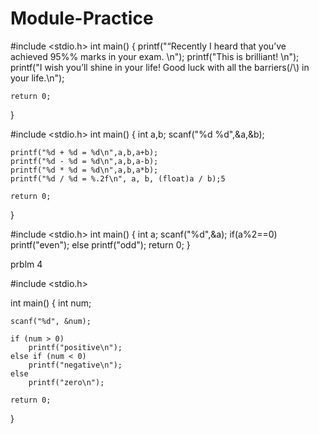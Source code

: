# Module-Practice
#include <stdio.h>
int main()
{
    printf("“Recently I heard that you’ve achieved 95%% marks in your exam. \n");
    printf("This is brilliant! \n");
    printf("I wish you’ll shine in your life!    Good luck with all the barriers(/\\) in your life.\n");
    
    return 0;
}

#include <stdio.h>
int main()
{
    int a,b;
    scanf("%d %d",&a,&b);

    printf("%d + %d = %d\n",a,b,a+b);
    printf("%d - %d = %d\n",a,b,a-b);
    printf("%d * %d = %d\n",a,b,a*b);
    printf("%d / %d = %.2f\n", a, b, (float)a / b);5

    return 0;
} 

#include <stdio.h>
int main()
{
    int a;
    scanf("%d",&a);
    if(a%2==0)
        printf("even");
    else
        printf("odd");
    return 0;
}

prblm 4

#include <stdio.h>

int main() {
    int num;

    scanf("%d", &num);

    if (num > 0)
        printf("positive\n");
    else if (num < 0)
        printf("negative\n");
    else
        printf("zero\n");

    return 0;
}
